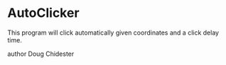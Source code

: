 AutoClicker
===========
This program will click automatically given coordinates and a click delay time.

author Doug Chidester